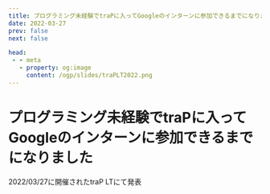 ```yaml
---
title: プログラミング未経験でtraPに入ってGoogleのインターンに参加できるまでになりました
date: 2022-03-27
prev: false
next: false

head:
 - - meta
   - property: og:image
     content: /ogp/slides/traPLT2022.png
---
```


<script setup>
import GoogleSlidesIframe from "../.vitepress/theme/components/GoogleSlidesIframe.vue"
import SiteCard from '../.vitepress/theme/components/SiteCard.vue'
</script>

# プログラミング未経験でtraPに入ってGoogleのインターンに参加できるまでになりました

2022/03/27に開催されたtraP LTにて発表

<SiteCard siteKey='traP-lt-2022' />

<GoogleSlidesIframe shareLink="https://docs.google.com/presentation/d/e/2PACX-1vRf_mioI9VDK3QnXePIDXIxIWRfZ0mTMC33YuZR_ETXy8sSpvLCa-CjGPuzUNRShUp2j3aOez7kcJ9W/pub?start=false&loop=false&delayms=3000" />